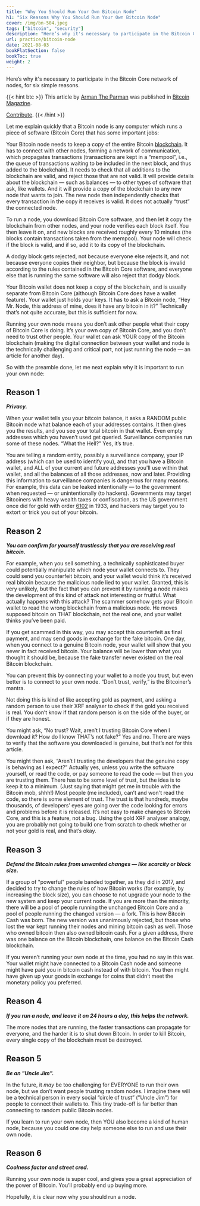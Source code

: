 ```yaml
---
title: "Why You Should Run Your Own Bitcoin Node"
h1: "Six Reasons Why You Should Run Your Own Bitcoin Node"
cover: /img/bn-504.jpeg
tags: ["bitcoin", "security"]
description: "Here’s why it's necessary to participate in the Bitcoin Core network of nodes, for six simple reasons."
url: practice/bitcoin-node
date: 2021-08-03
bookFlatSection: false
bookToc: true
weight: 2
---
```


Here’s why it's necessary to participate in the Bitcoin Core network of nodes, for six simple reasons.

{{< hint btc >}}
This article by [Arman The Parman](https://twitter.com/parman_the) was published in [Bitcoin Magazine](https://bitcoinmagazine.com/culture/six-reasons-you-should-run-bitcoin-node).

[Contribute](/contribute/).
{{< /hint >}}

Let me explain quickly that a Bitcoin node is any computer which runs a piece of software (Bitcoin Core) that has some important jobs:

Your Bitcoin node needs to keep a copy of the entire Bitcoin [blockchain](https://bitcoinmagazine.com/guides/what-is-blockchain). It has to connect with other nodes, forming a network of communication, which propagates transactions (transactions are kept in a “mempool”, i.e., the queue of transactions waiting to be included in the next block, and thus added to the blockchain). It needs to check that all additions to the blockchain are valid, and reject those that are not valid. It will provide details about the blockchain — such as balances — to other types of software that ask, like wallets. And it will provide a copy of the blockchain to any new node that wants to join. The new node then independently checks that every transaction in the copy it receives is valid. It does not actually “trust” the connected node.

To run a node, you download Bitcoin Core software, and then let it copy the blockchain from other nodes, and your node verifies each block itself. You then leave it on, and new blocks are received roughly every 10 minutes (the blocks contain transactions taken from the mempool). Your node will check if the block is valid, and if so, add it to its copy of the blockchain.

A dodgy block gets rejected, not because everyone else rejects it, and not because everyone copies their neighbor, but because the block is invalid according to the rules contained in the Bitcoin Core software, and everyone else that is running the same software will also reject that dodgy block.

Your Bitcoin wallet does not keep a copy of the blockchain, and is usually separate from Bitcoin Core (although Bitcoin Core does have a wallet feature). Your wallet just holds your keys. It has to ask a Bitcoin node, “Hey Mr. Node, this address of mine, does it have any bitcoin in it?” Technically that’s not quite accurate, but this is sufficient for now.

Running your own node means you don’t ask other people what their copy of Bitcoin Core is doing. It’s your own copy of Bitcoin Core, and you don’t need to trust other people. Your wallet can ask YOUR copy of the Bitcoin blockchain (making the digital connection between your wallet and node is the technically challenging and critical part, not just running the node — an article for another day).

So with the preamble done, let me next explain why it is important to run your own node:

## Reason 1

**_Privacy._**

When your wallet tells you your bitcoin balance, it asks a RANDOM public Bitcoin node what balance each of your addresses contains. It then gives you the results, and you see your total bitcoin in that wallet. Even empty addresses which you haven’t used get queried. Surveillance companies run some of these nodes. “What the Hell?” Yes, it’s true.

You are telling a random entity, possibly a surveillance company, your IP address (which can be used to identify you), and that you have a Bitcoin wallet, and ALL of your current and future addresses you'll use within that wallet, and all the balances of all those addresses, now and later. Providing this information to surveillance companies is dangerous for many reasons. For example, this data can be leaked intentionally — to the government when requested — or unintentionally (to hackers). Governments may target Bitcoiners with heavy wealth taxes or confiscation, as the US government once did for gold with order [6102](https://en.wikipedia.org/wiki/Executive_Order_6102) in 1933, and hackers may target you to extort or trick you out of your bitcoin.

## Reason 2

**_You can confirm for yourself trustlessly that you are receiving real bitcoin._**

For example, when you sell something, a technically sophisticated buyer could potentially manipulate which node your wallet connects to. They could send you counterfeit bitcoin, and your wallet would think it’s received real bitcoin because the malicious node lied to your wallet. Granted, this is very unlikely, but the fact that you can prevent it by running a node makes the development of this kind of attack not interesting or fruitful. What actually happens with this attack? The scammer somehow gets your Bitcoin wallet to read the wrong blockchain from a malicious node. He moves supposed bitcoin on THAT blockchain, not the real one, and your wallet thinks you’ve been paid.

If you get scammed in this way, you may accept this counterfeit as final payment, and may send goods in exchange for the fake bitcoin. One day, when you connect to a genuine Bitcoin node, your wallet will show that you never in fact received bitcoin. Your balance will be lower than what you thought it should be, because the fake transfer never existed on the real Bitcoin blockchain.

You can prevent this by connecting your wallet to a node you trust, but even better is to connect to your own node. “Don’t trust, verify,” is the Bitcoiner’s mantra.

Not doing this is kind of like accepting gold as payment, and asking a random person to use their XRF analyser to check if the gold you received is real. You don’t know if that random person is on the side of the buyer, or if they are honest.

You might ask, “No trust? Wait, aren’t I trusting Bitcoin Core when I download it? How do I know THAT’s not fake?” Yes and no. There are ways to verify that the software you downloaded is genuine, but that’s not for this article.

You might then ask, “Aren’t I trusting the developers that the genuine copy is behaving as I expect?” Actually yes, unless you write the software yourself, or read the code, or pay someone to read the code — but then you are trusting them. There has to be some level of trust, but the idea is to keep it to a minimum. (Just saying that might get me in trouble with the Bitcoin mob, shhh!) Most people (me included), can’t and won't read the code, so there is some element of trust. The trust is that hundreds, maybe thousands, of developers’ eyes are going over the code looking for errors and problems before it is released. It’s not easy to make changes to Bitcoin Core, and this is a feature, not a bug. Using the gold XRF analyser analogy, you are probably not going to build one from scratch to check whether or not your gold is real, and that’s okay.

## Reason 3

**_Defend the Bitcoin rules from unwanted changes — like scarcity or block size._**

If a group of "powerful" people banded together, as they did in 2017, and decided to try to change the rules of how Bitcoin works (for example, by increasing the block size), you can choose to not upgrade your node to the new system and keep your current node. If you are more than the minority, there will be a pool of people running the unchanged Bitcoin Core and a pool of people running the changed version — a fork. This is how Bitcoin Cash was born. The new version was unanimously rejected, but those who lost the war kept running their nodes and mining bitcoin cash as well. Those who owned bitcoin then also owned bitcoin cash. For a given address, there was one balance on the Bitcoin blockchain, one balance on the Bitcoin Cash blockchain.

If you weren’t running your own node at the time, you had no say in this war. Your wallet might have connected to a Bitcoin Cash node and someone might have paid you in bitcoin cash instead of with bitcoin. You then might have given up your goods in exchange for coins that didn’t meet the monetary policy you preferred.

## Reason 4

**_If you run a node, and leave it on 24 hours a day, this helps the network._**

The more nodes that are running, the faster transactions can propagate for everyone, and the harder it is to shut down Bitcoin. In order to kill Bitcoin, every single copy of the blockchain must be destroyed.

## Reason 5

**_Be an "Uncle Jim"._**

In the future, it _may_ be too challenging for EVERYONE to run their own node, but we don’t want people trusting random nodes. I imagine there will be a technical person in every social “circle of trust” ("Uncle Jim") for people to connect their wallets to. This tiny trade-off is far better than connecting to random public Bitcoin nodes.

If you learn to run your own node, then YOU also become a kind of human node, because you could one day help someone else to run and use their own node.

## Reason 6

**_Coolness factor and street cred._**

Running your own node is super cool, and gives you a great appreciation of the power of Bitcoin. You’ll probably end up buying more.

Hopefully, it is clear now why you should run a node.
